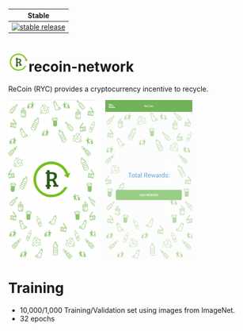 | Stable |
|-------|
| [![stable release](https://img.shields.io/badge/download-v0.1.0-blue)](https://github.com/zero-delta/recoin-network/releases) |

# ![app_icon](./readme-images/icon.png)recoin-network
ReCoin (RYC) provides a cryptocurrency incentive to recycle.

![app_screenshot1](./readme-images/landing_screen.png) &nbsp;&nbsp;&nbsp; ![app_screenshot2](./readme-images/rewards_screen.png)

# Training

- 10,000/1,000 Training/Validation set using images from ImageNet. 
- 32 epochs
